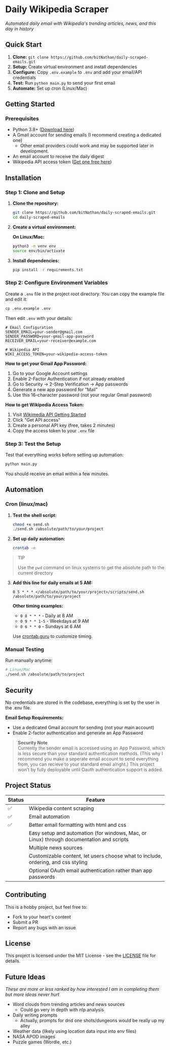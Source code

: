 # Daily Wikipedia Scraper
_Automated daily email with Wikipedia's trending articles, news, and this day in history_

## Quick Start

1. **Clone:** `git clone https://github.com/bitNathan/daily-scraped-emails.git`
2. **Setup:** Create virtual environment and install dependencies
3. **Configure:** Copy `.env.example` to `.env` and add your email/API credentials  
4. **Test:** Run `python main.py` to send your first email
5. **Automate:** Set up cron (Linux/Mac)

## Getting Started

### Prerequisites
- Python 3.8+ ([Download here](https://www.python.org/downloads/))
- A Gmail account for sending emails (I recommend creating a dedicated one)
   - Other email providers could work and may be supported later in development.
- An email account to receive the daily digest
- Wikipedia API access token ([Get one free here](https://api.wikimedia.org/wiki/Getting_started_with_Wikimedia_APIs))


## Installation

### Step 1: Clone and Setup

1. **Clone the repository:**
   ```bash
   git clone https://github.com/bitNathan/daily-scraped-emails.git
   cd daily-scraped-emails
   ```

2. **Create a virtual environment:**
   
   **On Linux/Mac:**
   ```bash
   python3 -m venv env
   source env/bin/activate
   ```

3. **Install dependencies:**
   ```bash
   pip install -r requirements.txt
   ```

### Step 2: Configure Environment Variables

Create a `.env` file in the project root directory. You can copy the example file and edit it:

```bash
cp .env.example .env
```

Then edit `.env` with your details:

```env
# Email Configuration
SENDER_EMAIL=your-sender@gmail.com
SENDER_PASSWORD=your-gmail-app-password
RECEIVER_EMAIL=your-receiver@example.com

# Wikipedia API
WIKI_ACCESS_TOKEN=your-wikipedia-access-token
```

**How to get your Gmail App Password:**
1. Go to your Google Account settings
2. Enable 2-Factor Authentication if not already enabled
3. Go to Security → 2-Step Verification → App passwords
4. Generate a new app password for "Mail"
5. Use this 16-character password (not your regular Gmail password)

**How to get Wikipedia Access Token:**
1. Visit [Wikimedia API Getting Started](https://api.wikimedia.org/wiki/Getting_started_with_Wikimedia_APIs)
2. Click "Get API access" 
3. Create a personal API key (free, takes 2 minutes)
4. Copy the access token to your `.env` file

### Step 3: Test the Setup

Test that everything works before setting up automation:

```bash
python main.py
```

You should receive an email within a few minutes.

## Automation

### Cron (linux/mac)

1. **Test the shell script:**
   ```bash
   chmod +x send.sh
   ./send.sh /absolute/path/to/your/project
   ```

2. **Set up daily automation:**
   ```bash
   crontab -e
   ```
> TIP
>
> Use the `pwd` command on linux systems to get the absolute path to the current directory

3. **Add this line for daily emails at 5 AM:**
   ```cron
   0 5 * * * </absolute/path/to/your/project>/scripts/send.sh /absolute/path/to/your/project
   ```

   **Other timing examples:**
   - `0 8 * * *` - Daily at 8 AM
   - `0 9 * * 1-5` - Weekdays at 9 AM
   - `0 6 * * 0` - Sundays at 6 AM
   
   Use [crontab.guru](https://crontab.guru/) to customize timing.

### Manual Testing

Run manually anytime:
```bash
# Linux/Mac
./send.sh /absolute/path/to/project
```

## Security
No credentials are stored in the codebase, everything is set by the user in the .env file.

**Email Setup Requirements:**
- Use a dedicated Gmail account for sending (not your main account)
- Enable 2-factor authentication and generate an App Password

> **Security Note**  
> Currently the sender email is accessed using an App Password, which is less secure than your standard authentication methods. (This why I recommend you make a seperate email account to send everything from, you can recieve to your standard email alright.) This project won't by fully deployable until Oauth authentication support is added.

## Project Status

| Status | Feature           
|--------|------------------
|✅| Wikipedia content scraping | Daily trending articles and "On This Day"
|✅| Email automation | Automated sending via cron/Task Scheduler
|✅| Better email formatting with html and css
| | Easy setup and automation (for windows, Mac, or Linux) through documentation and scripts
| | Multiple news sources
| | Customizable content, let users choose what to include, ordering, and css styling
| | Optional OAuth email authentication rather than app passwords

## Contributing
This is a hobby project, but feel free to:
- Fork to your heart's content
- Submit a PR
- Report any bugs with an issue

## License
This project is licensed under the MIT License - see the [LICENSE](LICENSE) file for details.

## Future Ideas
_These are more or less ranked by how interested I am in completing them but more ideas never hurt_

- Word clouds from trending articles and news sources
    - Could go very in depth with nlp analysis
- Daily writing prompts
    - Actually, prompts for dnd one shots/dungeons would be really up my alley
- Weather data (likely using location data input into env files)
- NASA APOD images
- Puzzle games (Wordle, etc.)

